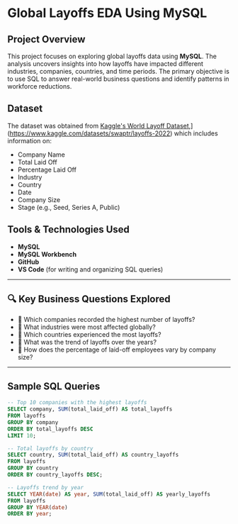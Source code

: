 # Global Layoffs EDA Using MySQL

## Project Overview
This project focuses on exploring global layoffs data using **MySQL**. The analysis uncovers insights into how layoffs have impacted different industries, companies, countries, and time periods. The primary objective is to use SQL to answer real-world business questions and identify patterns in workforce reductions.

## Dataset
The dataset was obtained from [Kaggle's World Layoff Dataset]([https://www.kaggle.com/),](https://www.kaggle.com/datasets/swaptr/layoffs-2022) which includes information on:
- Company Name
- Total Laid Off
- Percentage Laid Off
- Industry
- Country
- Date
- Company Size
- Stage (e.g., Seed, Series A, Public)

## Tools & Technologies Used
- **MySQL**
- **MySQL Workbench**
- **GitHub**
- **VS Code** (for writing and organizing SQL queries)

---

## 🔍 Key Business Questions Explored
- 🔹 Which companies recorded the highest number of layoffs?
- 🔹 What industries were most affected globally?
- 🔹 Which countries experienced the most layoffs?
- 🔹 What was the trend of layoffs over the years?
- 🔹 How does the percentage of laid-off employees vary by company size?

---

## Sample SQL Queries

```sql
-- Top 10 companies with the highest layoffs
SELECT company, SUM(total_laid_off) AS total_layoffs
FROM layoffs
GROUP BY company
ORDER BY total_layoffs DESC
LIMIT 10;

-- Total layoffs by country
SELECT country, SUM(total_laid_off) AS country_layoffs
FROM layoffs
GROUP BY country
ORDER BY country_layoffs DESC;

-- Layoffs trend by year
SELECT YEAR(date) AS year, SUM(total_laid_off) AS yearly_layoffs
FROM layoffs
GROUP BY YEAR(date)
ORDER BY year;
